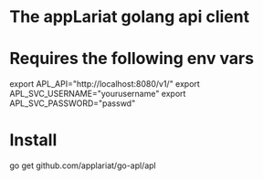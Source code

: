 # The appLariat golang api client

# Requires the following env vars

export APL_API="http://localhost:8080/v1/"
export APL_SVC_USERNAME="yourusername"
export APL_SVC_PASSWORD="passwd"

# Install

go get github.com/applariat/go-apl/apl
